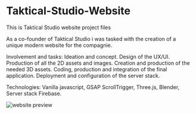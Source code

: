 # Taktical-Studio-Website
This is Taktical Studio website project files

As a co-founder of Taktical Studio i was tasked with the creation of a unique modern website for the compagnie.

Involvement and tasks:
Ideation and concept. Design of the UX/UI. Production of all the 2D assets and images. Creation and production of the needed 3D assets. Coding, production and integration of the final application. Deployment and configuration of the server stack.

Technologies:
Vanilla javascript, GSAP ScrollTrigger, Three.js, Blender, Server stack Firebase.

![website preview](https://user-images.githubusercontent.com/46301974/226494204-fa3d1c60-628d-489f-8b0b-5b58c1374ad5.png)
